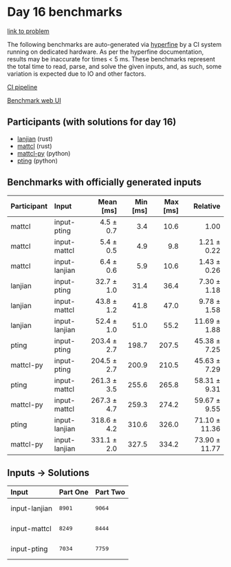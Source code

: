 # Day 16 benchmarks

[link to problem](https://adventofcode.com/2023/day/16)

The following benchmarks are auto-generated via
[hyperfine](https://github.com/sharkdp/hyperfine) by a CI system running on
dedicated hardware. As per the hyperfine documentation, results may be
inaccurate for times < 5 ms. These benchmarks represent the total time to read,
parse, and solve the given inputs, and, as such, some variation is expected due
to IO and other factors.

[CI pipeline](http://ci.papercode.net:8080/teams/main/pipelines/aoc2023)

[Benchmark web UI](https://aoc.ancalagon.black)


## Participants (with solutions for day 16)

- [lanjian](https://github.com/lanjian/aoc-2023) (rust)
- [mattcl](https://github.com/mattcl/aoc2023) (rust)
- [mattcl-py](https://github.com/mattcl/aoc2023-py) (python)
- [pting](https://github.com/pting/aoc2023) (python)


## Benchmarks with officially generated inputs

| Participant | Input | Mean [ms] | Min [ms] | Max [ms] | Relative |
|:---|:---|---:|---:|---:|---:|
| mattcl | input-pting | 4.5 ± 0.7 | 3.4 | 10.6 | 1.00 |
| mattcl | input-mattcl | 5.4 ± 0.5 | 4.9 | 9.8 | 1.21 ± 0.22 |
| mattcl | input-lanjian | 6.4 ± 0.6 | 5.9 | 10.6 | 1.43 ± 0.26 |
| lanjian | input-pting | 32.7 ± 1.0 | 31.4 | 36.4 | 7.30 ± 1.18 |
| lanjian | input-mattcl | 43.8 ± 1.2 | 41.8 | 47.0 | 9.78 ± 1.58 |
| lanjian | input-lanjian | 52.4 ± 1.0 | 51.0 | 55.2 | 11.69 ± 1.88 |
| pting | input-pting | 203.4 ± 2.7 | 198.7 | 207.5 | 45.38 ± 7.25 |
| mattcl-py | input-pting | 204.5 ± 2.7 | 200.9 | 210.5 | 45.63 ± 7.29 |
| pting | input-mattcl | 261.3 ± 3.5 | 255.6 | 265.8 | 58.31 ± 9.31 |
| mattcl-py | input-mattcl | 267.3 ± 4.7 | 259.3 | 274.2 | 59.67 ± 9.55 |
| pting | input-lanjian | 318.6 ± 4.2 | 310.6 | 326.0 | 71.10 ± 11.36 |
| mattcl-py | input-lanjian | 331.1 ± 2.0 | 327.5 | 334.2 | 73.90 ± 11.77 |


## Inputs -> Solutions

| Input | Part One | Part Two |
|:---|:---|:---|
|input-lanjian|<pre>8901</pre>|<pre>9064</pre>|
|input-mattcl|<pre>8249</pre>|<pre>8444</pre>|
|input-pting|<pre>7034</pre>|<pre>7759</pre>|